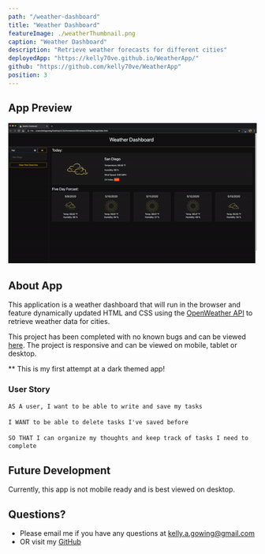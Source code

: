 ```yaml
---
path: "/weather-dashboard"
title: "Weather Dashboard"
featureImage: ./weatherThumbnail.png
caption: "Weather Dashboard"
description: "Retrieve weather forecasts for different cities"
deployedApp: "https://kelly70ve.github.io/WeatherApp/"
github: "https://github.com/kelly70ve/WeatherApp"
position: 3
---
```

## App Preview 

<img src="./weather.gif" class="gif"/>

## About App

This application is a weather dashboard that will run in the browser and feature dynamically updated HTML and CSS using the <a href="https://openweathermap.org/api" target="_blank" rel="noreferrer">OpenWeather API</a> to retrieve weather data for cities. 

This project has been completed with no known bugs and can be viewed <a href="https://kelly70ve.github.io/WeatherApp/" target="_blank" rel="noreferrer">here</a>. The project is responsive and can be viewed on mobile, tablet or desktop.

** This is my first attempt at a dark themed app!

### User Story
```
AS A user, I want to be able to write and save my tasks

I WANT to be able to delete tasks I've saved before

SO THAT I can organize my thoughts and keep track of tasks I need to complete 
```

## Future Development 
Currently, this app is not mobile ready and is best viewed on desktop.

## Questions? 
* Please email me if you have any questions at kelly.a.gowing@gmail.com
* OR visit my <a href="https://github.com/kelly70ve" target="_blank" rel="noreferrer">GitHub</a> 